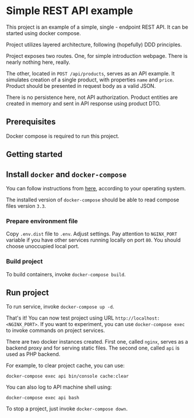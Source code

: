 # Simple REST API example

This project is an example of a simple, single - endpoint REST API. It can be started using docker compose.

Project utilizes layered architecture, following (hopefully) DDD principles.

Project exposes two routes. One, for simple introduction webpage. There is nearly nothing here, really.

The other, located in `POST /api/products`, serves as an API example. It simulates creation
of a single product, with properties `name` and `price`. Product should be presented in request body
as a valid JSON.

There is no persistence here, not API authorization. Product entities are created in memory and sent
in API response using product DTO.

## Prerequisites

Docker compose is required to run this project.

## Getting started

## Install `docker` and `docker-compose`

You can follow instructions from [here](https://docs.docker.com/compose/install/), 
according to your operating system.

The installed version of `docker-compose` should be able to read compose files version `3.3`.

### Prepare environment file

Copy `.env.dist` file to `.env`. Adjust settings. Pay attention to `NGINX_PORT` variable
if you have other services running locally on port `80`. You should choose unoccupied local port.

### Build project

To build containers, invoke `docker-compose build`.

## Run project

To run service, invoke `docker-compose up -d`.

That's it! You can now test project using URL `http://localhost:<NGINX_PORT>`. If you want to experiment,
you can use `docker-compose exec` to invoke commands on project services.

There are two docker instances created. First one, called `nginx`, serves as a backend proxy
and for serving static files. The second one, called `api` is used as PHP backend.

For example, to clear project cache, you can use:

```shell script
docker-compose exec api bin/console cache:clear
```

You can also log to API machine shell using:

```shell script
docker-compose exec api bash
```

To stop a project, just invoke `docker-compose down`.

